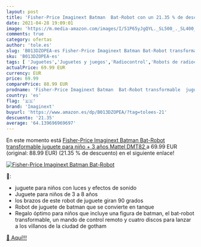 ```yaml
---
layout: post
title: 'Fisher-Price Imaginext Batman  Bat-Robot con un 21.35 % de descuento'
date: 2021-04-28 19:09:01
image: 'https://m.media-amazon.com/images/I/51P65yJgQYL._SL500_._SL400_.jpg'
comments: true
category: ofertas
author: 'tole.es'
slug: 'B013DZOPEA-es Fisher-Price Imaginext Batman Bat-Robot transformable...'
sku: 'B013DZOPEA-es'
tags: [ 'Juguetes','Juguetes y juegos','Radiocontrol','Robots de radiocontrol','Vehículos de juguete para niños','fisher-price','imaginext','mattel', ]
actualPrice: 69.99 EUR
currency: EUR
price: 69.99
comparePrice: 88.99 EUR
prodname: 'Fisher-Price Imaginext Batman  Bat-Robot transformable  juguete para niño + 3 años  Mattel DMT82 '
country: 'es'
flag: '🇪🇸'
brand: 'Imaginext'
buyurl: 'https://www.amazon.es/dp/B013DZOPEA/?tag=tolees-21'
descuento: '21.35'
average: '64.139696969697'
---
```


En este momento está [Fisher-Price Imaginext Batman  Bat-Robot transformable  juguete para niño + 3 años  Mattel DMT82 ](https://www.amazon.es/dp/B013DZOPEA/?tag=tolees-21) a 69.99 EUR (original: 88.99 EUR) (21.35 %  de descuento) en el siguiente enlace!

[![Fisher-Price Imaginext Batman  Bat-Robot](https://m.media-amazon.com/images/I/51P65yJgQYL._SL500_._SL400_.jpg)](https://www.amazon.es/dp/B013DZOPEA/?tag=tolees-21)

🔎:

- juguete para niños con luces y efectos de sonido
- Juguete para niños de 3 a 8 años
- los brazos de este robot de juguete giran 90 grados
- Robot de juguete de batman que se convierte en tanque
- Regalo óptimo para niños que incluye una figura de batman, el bat-robot transformable, un mando de control remoto y cuatro discos para lanzar a los villanos de la ciudad de gotham

[🛒 Aquí!!!](https://www.amazon.es/dp/B013DZOPEA/?tag=tolees-21)
